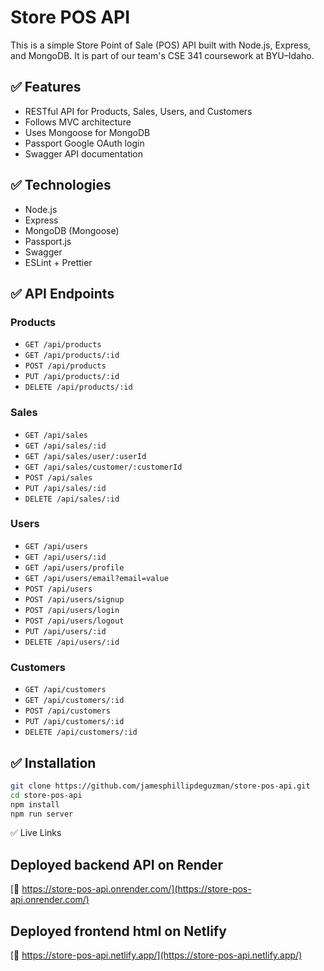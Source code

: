 # Store POS API

This is a simple Store Point of Sale (POS) API built with Node.js, Express, and MongoDB. It is part of our team's CSE 341 coursework at BYU–Idaho.

## ✅ Features

- RESTful API for Products, Sales, Users, and Customers
- Follows MVC architecture
- Uses Mongoose for MongoDB
- Passport Google OAuth login
- Swagger API documentation

## ✅ Technologies

- Node.js
- Express
- MongoDB (Mongoose)
- Passport.js
- Swagger
- ESLint + Prettier

## ✅ API Endpoints

### Products

- `GET /api/products`
- `GET /api/products/:id`
- `POST /api/products`
- `PUT /api/products/:id`
- `DELETE /api/products/:id`

### Sales

- `GET /api/sales`
- `GET /api/sales/:id`
- `GET /api/sales/user/:userId`
- `GET /api/sales/customer/:customerId`
- `POST /api/sales`
- `PUT /api/sales/:id`
- `DELETE /api/sales/:id`

### Users

- `GET /api/users`
- `GET /api/users/:id`
- `GET /api/users/profile`
- `GET /api/users/email?email=value`
- `POST /api/users`
- `POST /api/users/signup`
- `POST /api/users/login`
- `POST /api/users/logout`
- `PUT /api/users/:id`
- `DELETE /api/users/:id`

### Customers

- `GET /api/customers`
- `GET /api/customers/:id`
- `POST /api/customers`
- `PUT /api/customers/:id`
- `DELETE /api/customers/:id`

## ✅ Installation

```bash
git clone https://github.com/jamesphillipdeguzman/store-pos-api.git
cd store-pos-api
npm install
npm run server
```

✅ Live Links

## Deployed backend API on Render

[🔗 https://store-pos-api.onrender.com/](https://store-pos-api.onrender.com/)

## Deployed frontend html on Netlify

[🔗 https://store-pos-api.netlify.app/](https://store-pos-api.netlify.app/)
